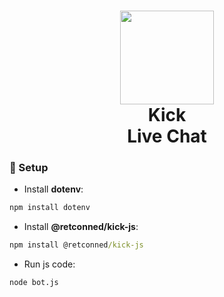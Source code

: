 # <div align=center><img src="https://media.tenor.com/56rb9SP2BC0AAAAi/kick-kick-logo.gif" height="150"><br>Kick<br>Live Chat</div>

### 🚀 Setup

- Install **dotenv**:
```cmd
npm install dotenv
```

- Install **@retconned/kick-js**:
```cmd
npm install @retconned/kick-js
```

- Run js code:
```cmd
node bot.js
```
